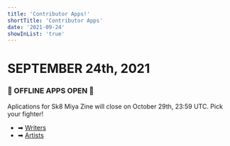 ```yaml
---
title: 'Contributor Apps!'
shortTitle: 'Contributor Apps'
date: '2021-09-24'
showInList: 'true'
---
```


# SEPTEMBER 24th, 2021

### **🐾 OFFLINE APPS OPEN 🐾**

Aplications for Sk8 Miya Zine will close on October 29th, 23:59 UTC. Pick your fighter!

* ➡ [Writers](https://forms.gle/tuvPiYo1sW4cWC2e8)
* ➡ [Artists](https://forms.gle/sQqvrHoRjkucoy)
